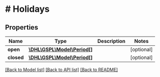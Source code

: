 # # Holidays

## Properties

Name | Type | Description | Notes
------------ | ------------- | ------------- | -------------
**open** | [**\DHL\GSPL\Model\Period[]**](Period.md) |  | [optional]
**closed** | [**\DHL\GSPL\Model\Period[]**](Period.md) |  | [optional]

[[Back to Model list]](../../README.md#models) [[Back to API list]](../../README.md#endpoints) [[Back to README]](../../README.md)

